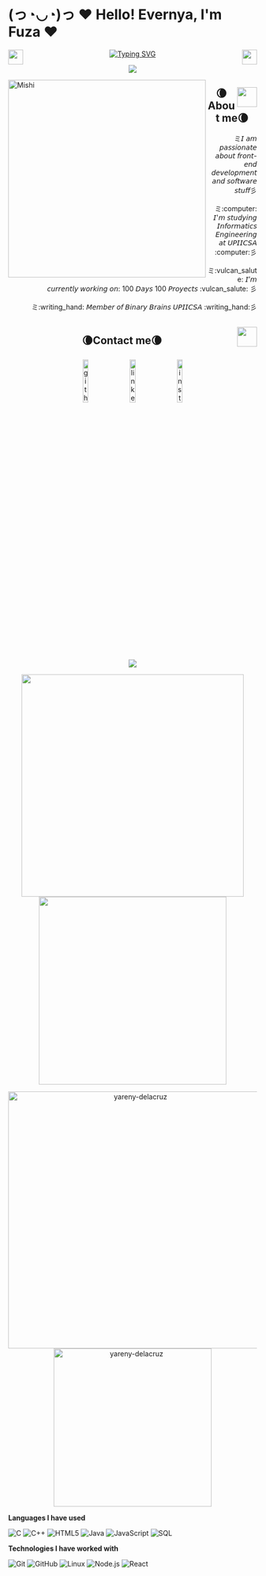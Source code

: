 # (っ◔◡◔)っ ♥ Hello! Evernya, I'm Fuza ♥ 
<img align="right" src = "https://cultofthepartyparrot.com/guests/hd/nyanparrot.gif" width = 30px height=30px>
<img align="left" src = "https://cultofthepartyparrot.com/guests/hd/nyanparrot.gif" width = 30px height=30px>
<p align = "center">
<a href="https://git.io/typing-svg"><img src="https://readme-typing-svg.demolab.com?font=Fira+Code&size=70&duration=1400&pause=500&color=4e72b8&background=0000000E&center=true&multiline=true&width=1920&height=384&lines=Hello,+there+!;Welcome+to+my+GitHub+profile+uwu;ミミ◦❧◦°˚°◦.¸¸◦°´❤*•.¸♥ + ♥¸.•*❤´°◦¸¸.◦°˚°◦☙◦彡彡" alt="Typing SVG" /></a>
</p>
 <p  align="center">
<img src="https://user-images.githubusercontent.com/73097560/115834477-dbab4500-a447-11eb-908a-139a6edaec5c.gif">    
<div align="left">
	<img align="left" alt="Mishi" width="400" src="https://i.pinimg.com/originals/d2/ac/82/d2ac82e47b68bf7e6d5635e063bb3a40.gif">
</div>
<div align="right">
<img align="right" src = "https://cultofthepartyparrot.com/guests/hd/partyblobcat.gif" width = 40px height=40px>
<h2 align="center" font-weight="bold">🌘About me🌘</h2>  
<p align="right">
ミ𝘐 𝘢𝘮 𝘱𝘢𝘴𝘴𝘪𝘰𝘯𝘢𝘵𝘦 𝘢𝘣𝘰𝘶𝘵 𝘧𝘳𝘰𝘯𝘵-𝘦𝘯𝘥 𝘥𝘦𝘷𝘦𝘭𝘰𝘱𝘮𝘦𝘯𝘵 𝘢𝘯𝘥 𝘴𝘰𝘧𝘵𝘸𝘢𝘳𝘦 𝘴𝘵𝘶𝘧𝘧彡 <br><br>
ミ:computer: 𝘐'𝘮 𝘴𝘵𝘶𝘥𝘺𝘪𝘯𝘨 𝘐𝘯𝘧𝘰𝘳𝘮𝘢𝘵𝘪𝘤𝘴 𝘌𝘯𝘨𝘪𝘯𝘦𝘦𝘳𝘪𝘯𝘨 𝘢𝘵 𝘜𝘗𝘐𝘐𝘊𝘚𝘈 :computer:彡 <br><br>
ミ:vulcan_salute: 𝘐’𝘮 𝘤𝘶𝘳𝘳𝘦𝘯𝘵𝘭𝘺 𝘸𝘰𝘳𝘬𝘪𝘯𝘨 𝘰𝘯: 100 𝘋𝘢𝘺𝘴 100 𝘗𝘳𝘰𝘺𝘦𝘤𝘵𝘴 :vulcan_salute: 彡 <br><br>
ミ:writing_hand: 𝘔𝘦𝘮𝘣𝘦𝘳 𝘰𝘧 𝘉𝘪𝘯𝘢𝘳𝘺 𝘉𝘳𝘢𝘪𝘯𝘴 𝘜𝘗𝘐𝘐𝘊𝘚𝘈 :writing_hand:彡<br><br>
</p>
<img align="right" src = "https://cultofthepartyparrot.com/guests/hd/partyblobcat.gif" width = 40px height=40px>
<h2 align="center" font-weight="bold">🌘Contact me🌘</h2> 
<p align="center">
	<a href="https://github.com/yareny-delacruz"><img alt="github" width="15%" style="padding:8px" src="https://img.icons8.com/clouds/100/000000/github.png"/></a>
	<a href="https://www.linkedin.com/in/fátimadelacruz00/"><img alt="linkedin" width="15%" style="padding:8px" src="https://img.icons8.com/clouds/100/000000/linkedin.png"/></a>
	<a href="https://instagram.com/naked_fuz4/"><img alt="instagram" width="15%" style="padding:8px" src="https://img.icons8.com/clouds/100/000000/instagram.png"/></a>
</p>
</div>
 <p  align="center">
<img src="https://user-images.githubusercontent.com/73097560/115834477-dbab4500-a447-11eb-908a-139a6edaec5c.gif">  

<p align="center">
<a href="https://github.com/yareny-delacruz/">
  <img align="center" src="https://github-readme-stats.vercel.app/api?username=yareny-delacruz&include_all_commits=true&count_private=true&show_icons=true&line_height=20&title_color=7A7ADB&icon_color=2234AE&text_color=D3D3D3&bg_color=0,000000,130F40" width="450"/>
</a>
 
<a href="https://github.com/yareny-delacruz">
  <img align="center" src="https://github-readme-streak-stats.herokuapp.com/?user=yareny-delacruz&theme=blueberry" width="380"/>
</a>
</p>
<p align="center">
    <a href="https://github.com/yareny-delacruz"><img src="https://github-profile-summary-cards.vercel.app/api/cards/profile-details?username=yareny-delacruz&theme=tokyonight&hide_border=true"  width="520" alt="yareny-delacruz"/></a>
<a href="https://github.com/yareny-delacruz"><img src="https://github-readme-stats.vercel.app/api/top-langs?username=yareny-delacruz&show_icons=true&locale=en&layout=compact&theme=tokyonight" width="320"  alt="yareny-delacruz"/></a>
</p>

**Languages ​​I have used**

![C](https://img.shields.io/badge/-C-000000?style=flat&logo=C)
![C++](https://img.shields.io/badge/-C++-000000?style=flat&logo=C%2B%2B&logoColor=00599C)
![HTML5](https://img.shields.io/badge/-HTML5-000000?style=flat&logo=HTML5)
![Java](https://img.shields.io/badge/-Java-000000?style=flat&logo=Java&logoColor=007396)
![JavaScript](https://img.shields.io/badge/-JavaScript-000000?style=flat&logo=javascript)
![SQL](https://img.shields.io/badge/-SQL-000000?style=flat&logo=MySQL)

**Technologies I have worked with**

![Git](https://img.shields.io/badge/-Git-000000?style=flat&logo=git&logoColor=F05032)
![GitHub](https://img.shields.io/badge/-GitHub-000000?style=flat&logo=github&logoColor=FFFFFF)
![Linux](https://img.shields.io/badge/-Linux-000000?style=flat&logo=linux&logoColor=FCC624)
![Node.js](https://img.shields.io/badge/-Node.js-000000?style=flat&logo=node.js&logoColor=339933)
![React](https://img.shields.io/badge/-React-000000?style=flat&logo=React&logoColor=61DAFB)
